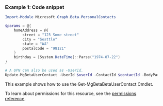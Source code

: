 ### Example 1: Code snippet

```powershellImport-Module Microsoft.Graph.Beta.PersonalContacts

$params = @{
	homeAddress = @{
		street = "123 Some street"
		city = "Seattle"
		state = "WA"
		postalCode = "98121"
	}
	birthday = [System.DateTime]::Parse("1974-07-22")
}

# A UPN can also be used as -UserId.
Update-MgBetaUserContact -UserId $userId -ContactId $contactId -BodyParameter $params
```
This example shows how to use the Get-MgBetaBetaUserContact Cmdlet.
To learn about permissions for this resource, see the [permissions reference](/graph/permissions-reference).

